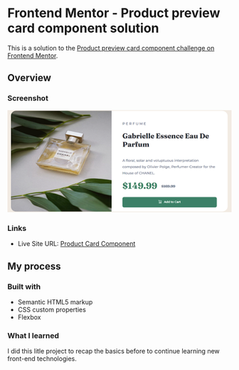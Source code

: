 # Frontend Mentor - Product preview card component solution

This is a solution to the [Product preview card component challenge on Frontend Mentor](https://www.frontendmentor.io/challenges/product-preview-card-component-GO7UmttRfa).

## Overview
### Screenshot

![](./images/preview.png)

### Links

- Live Site URL: [Product Card Component](https://alanjsan.github.io/product-preview-card-component/)

## My process

### Built with

- Semantic HTML5 markup
- CSS custom properties
- Flexbox

### What I learned

I did this litle project to recap the basics before to continue learning new front-end technologies.